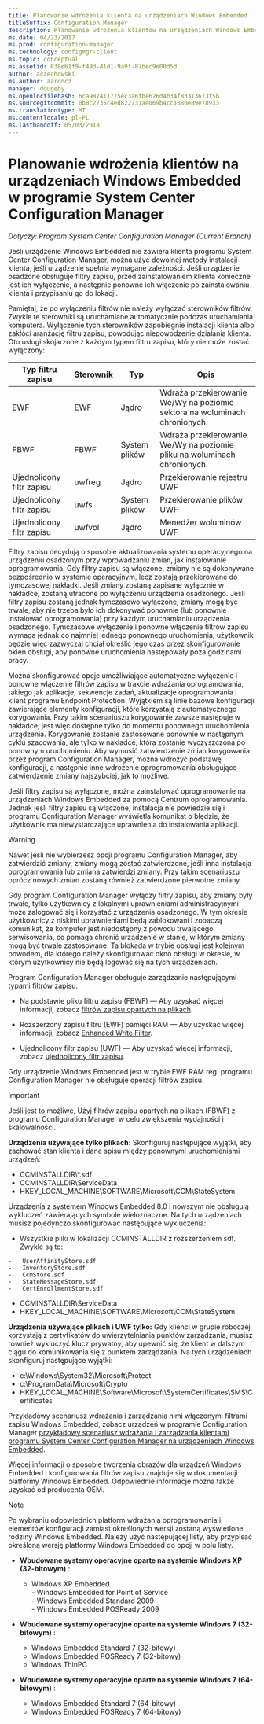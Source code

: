 ```yaml
---
title: Planowanie wdrożenia klienta na urządzeniach Windows Embedded
titleSuffix: Configuration Manager
description: Planowanie wdrożenia klientów na urządzeniach Windows Embedded w programie System Center Configuration Manager.
ms.date: 04/23/2017
ms.prod: configuration-manager
ms.technology: configmgr-client
ms.topic: conceptual
ms.assetid: 038e61f9-f49d-41d1-9a9f-87bec9e00d5d
author: aczechowski
ms.author: aaroncz
manager: dougeby
ms.openlocfilehash: 6ca987411775ec3a6fbe626d4b34f83313673f5b
ms.sourcegitcommit: 0b0c2735c4ed822731ae069b4cc1380e89e78933
ms.translationtype: MT
ms.contentlocale: pl-PL
ms.lasthandoff: 05/03/2018
---
```

# <a name="planning-for-client-deployment-to-windows-embedded-devices-in-system-center-configuration-manager"></a>Planowanie wdrożenia klientów na urządzeniach Windows Embedded w programie System Center Configuration Manager

*Dotyczy: Program System Center Configuration Manager (Current Branch)*

<a name="BKMK_DeployClientEmbedded"></a> Jeśli urządzenie Windows Embedded nie zawiera klienta programu System Center Configuration Manager, można użyć dowolnej metody instalacji klienta, jeśli urządzenie spełnia wymagane zależności. Jeśli urządzenie osadzone obsługuje filtry zapisu, przed zainstalowaniem klienta konieczne jest ich wyłączenie, a następnie ponowne ich włączenie po zainstalowaniu klienta i przypisaniu go do lokacji.  

 Pamiętaj, że po wyłączeniu filtrów nie należy wyłączać sterowników filtrów. Zwykle te sterowniki są uruchamiane automatycznie podczas uruchamiania komputera. Wyłączenie tych sterowników zapobiegnie instalacji klienta albo zakłóci aranżację filtru zapisu, powodując niepowodzenie działania klienta. Oto usługi skojarzone z każdym typem filtru zapisu, który nie może zostać wyłączony:  

|Typ filtru zapisu|Sterownik|Typ|Opis|  
|-----------------------|------------|----------|-----------------|  
|EWF|EWF|Jądro|Wdraża przekierowanie We/Wy na poziomie sektora na woluminach chronionych.|  
|FBWF|FBWF|System plików|Wdraża przekierowanie We/Wy na poziomie pliku na woluminach chronionych.|  
|Ujednolicony filtr zapisu|uwfreg|Jądro|Przekierowanie rejestru UWF|  
|Ujednolicony filtr zapisu|uwfs|System plików|Przekierowanie plików UWF|  
|Ujednolicony filtr zapisu|uwfvol|Jądro|Menedżer woluminów UWF|  

 Filtry zapisu decydują o sposobie aktualizowania systemu operacyjnego na urządzeniu osadzonym przy wprowadzaniu zmian, jak instalowanie oprogramowania. Gdy filtry zapisu są włączone, zmiany nie są dokonywane bezpośrednio w systemie operacyjnym, lecz zostają przekierowane do tymczasowej nakładki. Jeśli zmiany zostaną zapisane wyłącznie w nakładce, zostaną utracone po wyłączeniu urządzenia osadzonego. Jeśli filtry zapisu zostaną jednak tymczasowo wyłączone, zmiany mogą być trwałe, aby nie trzeba było ich dokonywać ponownie (lub ponownie instalować oprogramowania) przy każdym uruchamianiu urządzenia osadzonego. Tymczasowe wyłączenie i ponowne włączenie filtrów zapisu wymaga jednak co najmniej jednego ponownego uruchomienia, użytkownik będzie więc zazwyczaj chciał określić jego czas przez skonfigurowanie okien obsługi, aby ponowne uruchomienia następowały poza godzinami pracy.  

 Można skonfigurować opcje umożliwiające automatyczne wyłączenie i ponowne włączenie filtrów zapisu w trakcie wdrażania oprogramowania, takiego jak aplikacje, sekwencje zadań, aktualizacje oprogramowania i klient programu Endpoint Protection. Wyjątkiem są linie bazowe konfiguracji zawierające elementy konfiguracji, które korzystają z automatycznego korygowania. Przy takim scenariuszu korygowanie zawsze następuje w nakładce, jest więc dostępne tylko do momentu ponownego uruchomienia urządzenia. Korygowanie zostanie zastosowane ponownie w następnym cyklu szacowania, ale tylko w nakładce, która zostanie wyczyszczona po ponownym uruchomieniu. Aby wymusić zatwierdzenie zmian korygowania przez program Configuration Manager, można wdrożyć podstawę konfiguracji, a następnie inne wdrożenie oprogramowania obsługujące zatwierdzenie zmiany najszybciej, jak to możliwe.  

 Jeśli filtry zapisu są wyłączone, można zainstalować oprogramowanie na urządzeniach Windows Embedded za pomocą Centrum oprogramowania. Jednak jeśli filtry zapisu są włączone, instalacja nie powiedzie się i programu Configuration Manager wyświetla komunikat o błędzie, że użytkownik ma niewystarczające uprawnienia do instalowania aplikacji.  

> [!WARNING]  
>  Nawet jeśli nie wybierzesz opcji programu Configuration Manager, aby zatwierdzić zmiany, zmiany mogą zostać zatwierdzone, jeśli inna instalacja oprogramowania lub zmiana zatwierdzi zmiany. Przy takim scenariuszu oprócz nowych zmian zostaną również zatwierdzone pierwotne zmiany.  

 Gdy program Configuration Manager wyłączy filtry zapisu, aby zmiany były trwałe, tylko użytkownicy z lokalnymi uprawnieniami administracyjnymi może zalogować się i korzystać z urządzenia osadzonego. W tym okresie użytkownicy z niskimi uprawnieniami będą zablokowani i zobaczą komunikat, że komputer jest niedostępny z powodu trwającego serwisowania, co pomaga chronić urządzenie w stanie, w którym zmiany mogą być trwale zastosowane. Ta blokada w trybie obsługi jest kolejnym powodem, dla którego należy skonfigurować okno obsługi w okresie, w którym użytkownicy nie będą logować się na tych urządzeniach.  

 Program Configuration Manager obsługuje zarządzanie następującymi typami filtrów zapisu:  

-   Na podstawie pliku filtru zapisu (FBWF) — Aby uzyskać więcej informacji, zobacz [filtrów zapisu opartych na plikach](http://go.microsoft.com/fwlink/?LinkID=204717).  

-   Rozszerzony zapisu filtru (EWF) pamięci RAM — Aby uzyskać więcej informacji, zobacz [Enhanced Write Filter](http://go.microsoft.com/fwlink/?LinkId=204718).  

-   Ujednolicony filtr zapisu (UWF) — Aby uzyskać więcej informacji, zobacz [ujednolicony filtr zapisu](http://go.microsoft.com/fwlink/?LinkId=309236).  

 Gdy urządzenie Windows Embedded jest w trybie EWF RAM reg. programu Configuration Manager nie obsługuje operacji filtrów zapisu.  

> [!IMPORTANT]  
>  Jeśli jest to możliwe, Użyj filtrów zapisu opartych na plikach (FBWF) z programu Configuration Manager w celu zwiększenia wydajności i skalowalności.
>
> **Urządzenia używające tylko plikach:** Skonfiguruj następujące wyjątki, aby zachować stan klienta i dane spisu między ponownymi uruchomieniami urządzeń:  
>   
>  -   CCMINSTALLDIR\\\*.sdf  
> -   CCMINSTALLDIR\ServiceData  
> -   HKEY_LOCAL_MACHINE\SOFTWARE\Microsoft\CCM\StateSystem  
>   
>  Urządzenia z systemem Windows Embedded 8.0 i nowszym nie obsługują wykluczeń zawierających symbole wieloznaczne. Na tych urządzeniach musisz pojedynczo skonfigurować następujące wykluczenia:  
>   
>  -   Wszystkie pliki w lokalizacji CCMINSTALLDIR z rozszerzeniem sdf. Zwykle są to:  
>   
>     -   UserAffinityStore.sdf  
>     -   InventoryStore.sdf  
>     -   CcmStore.sdf  
>     -   StateMessageStore.sdf  
>     -   CertEnrollmentStore.sdf  
> -   CCMINSTALLDIR\ServiceData  
> -   HKEY_LOCAL_MACHINE\SOFTWARE\Microsoft\CCM\StateSystem  
>   
> **Urządzenia używające plikach i UWF tylko:** Gdy klienci w grupie roboczej korzystają z certyfikatów do uwierzytelniania punktów zarządzania, musisz również wykluczyć klucz prywatny, aby upewnić się, że klient w dalszym ciągu do komunikowania się z punktem zarządzania. Na tych urządzeniach skonfiguruj następujące wyjątki:  
>   
>  -   c:\Windows\System32\Microsoft\Protect  
> -   c:\ProgramData\Microsoft\Crypto  
> -   HKEY_LOCAL_MACHINE\Software\Microsoft\SystemCertificates\SMS\Certificates  

 Przykładowy scenariusz wdrażania i zarządzania nimi włączonymi filtrami zapisu Windows Embedded, zobacz urządzeń w programie Configuration Manager [przykładowy scenariusz wdrażania i zarządzania klientami programu System Center Configuration Manager na urządzeniach Windows Embedded](../../../../core/clients/deploy/example-scenario-for-deploying-and-managing-clients-on-windows-embedded-devices.md).  

 Więcej informacji o sposobie tworzenia obrazów dla urządzeń Windows Embedded i konfigurowania filtrów zapisu znajduje się w dokumentacji platformy Windows Embedded. Odpowiednie informacje można także uzyskać od producenta OEM.  

> [!NOTE]  
>  Po wybraniu odpowiednich platform wdrażania oprogramowania i elementów konfiguracji zamiast określonych wersji zostaną wyświetlone rodziny Windows Embedded. Należy użyć następującej listy, aby przypisać określoną wersję platformy Windows Embedded do opcji w polu listy.  
>   
>  -   **Wbudowane systemy operacyjne oparte na systemie Windows XP (32-bitowym)** :  
>   
>      -   Windows XP Embedded  
>     -   Windows Embedded for Point of Service  
>     -   Windows Embedded Standard 2009  
>     -   Windows Embedded POSReady 2009  
> -   **Wbudowane systemy operacyjne oparte na systemie Windows 7 (32-bitowym)** :  
>   
>      -   Windows Embedded Standard 7 (32-bitowy)  
>     -   Windows Embedded POSReady 7 (32-bitowy)  
>     -   Windows ThinPC  
> -   **Wbudowane systemy operacyjne oparte na systemie Windows 7 (64-bitowym)** :  
>   
>      -   Windows Embedded Standard 7 (64-bitowy)  
>     -   Windows Embedded POSReady 7 (64-bitowy)
